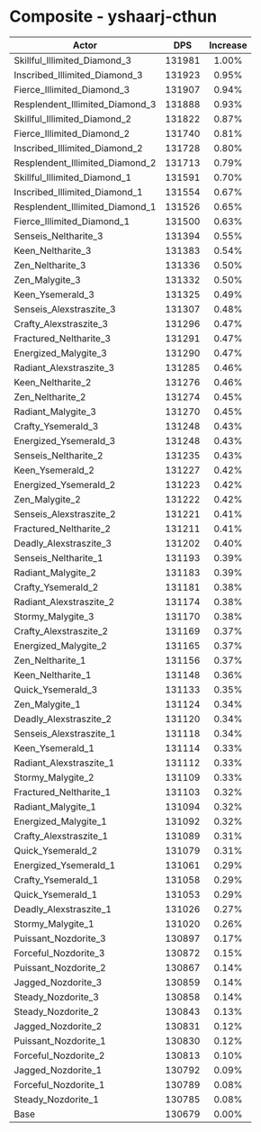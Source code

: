# Composite - yshaarj-cthun
| Actor | DPS | Increase |
|---|:---:|:---:|
|Skillful_Illimited_Diamond_3|131981|1.00%|
|Inscribed_Illimited_Diamond_3|131923|0.95%|
|Fierce_Illimited_Diamond_3|131907|0.94%|
|Resplendent_Illimited_Diamond_3|131888|0.93%|
|Skillful_Illimited_Diamond_2|131822|0.87%|
|Fierce_Illimited_Diamond_2|131740|0.81%|
|Inscribed_Illimited_Diamond_2|131728|0.80%|
|Resplendent_Illimited_Diamond_2|131713|0.79%|
|Skillful_Illimited_Diamond_1|131591|0.70%|
|Inscribed_Illimited_Diamond_1|131554|0.67%|
|Resplendent_Illimited_Diamond_1|131526|0.65%|
|Fierce_Illimited_Diamond_1|131500|0.63%|
|Senseis_Neltharite_3|131394|0.55%|
|Keen_Neltharite_3|131383|0.54%|
|Zen_Neltharite_3|131336|0.50%|
|Zen_Malygite_3|131332|0.50%|
|Keen_Ysemerald_3|131325|0.49%|
|Senseis_Alexstraszite_3|131307|0.48%|
|Crafty_Alexstraszite_3|131296|0.47%|
|Fractured_Neltharite_3|131291|0.47%|
|Energized_Malygite_3|131290|0.47%|
|Radiant_Alexstraszite_3|131285|0.46%|
|Keen_Neltharite_2|131276|0.46%|
|Zen_Neltharite_2|131274|0.45%|
|Radiant_Malygite_3|131270|0.45%|
|Crafty_Ysemerald_3|131248|0.43%|
|Energized_Ysemerald_3|131248|0.43%|
|Senseis_Neltharite_2|131235|0.43%|
|Keen_Ysemerald_2|131227|0.42%|
|Energized_Ysemerald_2|131223|0.42%|
|Zen_Malygite_2|131222|0.42%|
|Senseis_Alexstraszite_2|131221|0.41%|
|Fractured_Neltharite_2|131211|0.41%|
|Deadly_Alexstraszite_3|131202|0.40%|
|Senseis_Neltharite_1|131193|0.39%|
|Radiant_Malygite_2|131183|0.39%|
|Crafty_Ysemerald_2|131181|0.38%|
|Radiant_Alexstraszite_2|131174|0.38%|
|Stormy_Malygite_3|131170|0.38%|
|Crafty_Alexstraszite_2|131169|0.37%|
|Energized_Malygite_2|131165|0.37%|
|Zen_Neltharite_1|131156|0.37%|
|Keen_Neltharite_1|131148|0.36%|
|Quick_Ysemerald_3|131133|0.35%|
|Zen_Malygite_1|131124|0.34%|
|Deadly_Alexstraszite_2|131120|0.34%|
|Senseis_Alexstraszite_1|131118|0.34%|
|Keen_Ysemerald_1|131114|0.33%|
|Radiant_Alexstraszite_1|131112|0.33%|
|Stormy_Malygite_2|131109|0.33%|
|Fractured_Neltharite_1|131103|0.32%|
|Radiant_Malygite_1|131094|0.32%|
|Energized_Malygite_1|131092|0.32%|
|Crafty_Alexstraszite_1|131089|0.31%|
|Quick_Ysemerald_2|131079|0.31%|
|Energized_Ysemerald_1|131061|0.29%|
|Crafty_Ysemerald_1|131058|0.29%|
|Quick_Ysemerald_1|131053|0.29%|
|Deadly_Alexstraszite_1|131026|0.27%|
|Stormy_Malygite_1|131020|0.26%|
|Puissant_Nozdorite_3|130897|0.17%|
|Forceful_Nozdorite_3|130872|0.15%|
|Puissant_Nozdorite_2|130867|0.14%|
|Jagged_Nozdorite_3|130859|0.14%|
|Steady_Nozdorite_3|130858|0.14%|
|Steady_Nozdorite_2|130843|0.13%|
|Jagged_Nozdorite_2|130831|0.12%|
|Puissant_Nozdorite_1|130830|0.12%|
|Forceful_Nozdorite_2|130813|0.10%|
|Jagged_Nozdorite_1|130792|0.09%|
|Forceful_Nozdorite_1|130789|0.08%|
|Steady_Nozdorite_1|130785|0.08%|
|Base|130679|0.00%|
